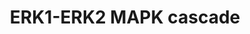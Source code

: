 ---
annotations:
- id: PW:0000102
  parent: signaling pathway
  type: Pathway Ontology
  value: the extracellular signal-regulated Raf/Mek/Erk signaling pathway
authors:
- SFGKrens
- Khanspers
- MaintBot
- Thomas
- Christine Chichester
- Marvin M2
- Andra
- DeSl
- Fehrhart
- Egonw
- Eweitz
citedin:
- link: PMC5727169
  title: 'Heart Failure Phenotypes Induced by Knockdown of DAPIT in Zebrafish: A New
    Insight into Mechanism of Dilated Cardiomyopathy (2017)'
description: The MAPK signaling proteins are involved in many eukaryotic cellular
  processes and signaling networks. The upstream activation pathways for ERK1 and
  ERK2 are highly similar, and also many of their known downstream targets are common;
  however these genes exhibit different knockdown phenotypes and there are diverse
  roles for these kinases during embryogenesis. For ERK1 specific genes are involved
  in dorsal-ventral patterning and subsequent embryonic cell migration. For ERK2,
  several genes are involved in cell-migration, mesendoderm differentiation and patterning.
last-edited: 2021-05-27
organisms:
- Danio rerio
redirect_from:
- /index.php/Pathway:WP402
- /instance/WP402
- /instance/WP402_rr118447
revision: r118447
schema-jsonld:
- '@context': https://schema.org/
  '@id': https://wikipathways.github.io/pathways/WP402.html
  '@type': Dataset
  creator:
    '@type': Organization
    name: WikiPathways
  description: The MAPK signaling proteins are involved in many eukaryotic cellular
    processes and signaling networks. The upstream activation pathways for ERK1 and
    ERK2 are highly similar, and also many of their known downstream targets are common;
    however these genes exhibit different knockdown phenotypes and there are diverse
    roles for these kinases during embryogenesis. For ERK1 specific genes are involved
    in dorsal-ventral patterning and subsequent embryonic cell migration. For ERK2,
    several genes are involved in cell-migration, mesendoderm differentiation and
    patterning.
  keywords:
  - AP-1
  - ER alpha
  - ERM
  - MAP3K8 / TPL-2 / Cot#
  - MBP
  - MEKK 4#
  - PAC1 / dusp2
  - PTP1b
  - Rap1a
  - aRAF#
  - aRAFl
  - atf1
  - atf2l
  - atf3
  - atf4
  - atf7a
  - atf7b
  - bad
  - braf
  - cPLA2
  - cebpb
  - cmyca
  - cmycb
  - creb1
  - cryab
  - eEf2K
  - egf
  - egfra
  - eif4e1a
  - eif4e1b
  - elk3
  - elk4 / sap1
  - fgf1
  - fgf10
  - fgf10b
  - fgf11#
  - fgf12#
  - fgf13
  - fgf13l
  - fgf14
  - fgf16
  - fgf17a
  - fgf17b
  - fgf18a
  - fgf18l#
  - fgf19#
  - fgf2
  - fgf20a#
  - fgf20b#
  - fgf21*
  - fgf22
  - fgf23
  - fgf24
  - fgf3
  - fgf4
  - fgf5
  - fgf6
  - fgf7
  - fgf8
  - fgfr1
  - fgfr1op2
  - fgfr2
  - fgfr3
  - fgfr4
  - fgfrl1a
  - fgfrl1b
  - fos
  - grb2
  - hRas
  - her1
  - hgf2#
  - hgfa
  - hsf1
  - igf
  - igf1ra
  - igf1rb
  - igf2
  - igf2r#
  - il17rd
  - jun
  - junb
  - junbl
  - kRASa
  - kdr
  - map2k1 / MEK1
  - map2k2  / MEK2
  - map2k4a
  - map2k6
  - map3k4  / Mekk4#
  - map3k5  / ask1#
  - map3k7 / tak1
  - map4k2
  - map4k5
  - mapk1 / ERK2
  - mapk14a / p38a
  - mapk14b / p38b
  - mapk15 / ERK7
  - mapk2k2
  - mapk3 / ERK1
  - mapk4 / ERK4
  - mapk6 / ERK3#
  - mapk7 /ERK5#
  - mapk8b
  - mapkapk2
  - mapkapk5
  - max
  - mknk2 / MNK2
  - mkp1 / dusp1
  - mkp2 / dusp4
  - mkp3 / dusp6
  - mos
  - mych
  - mycl1a
  - mycl1b
  - mycn
  - nRAS
  - ngf1b#
  - ngfr#
  - ngfra#
  - nr2f5
  - ntl
  - pdgfa
  - pdgfra
  - pdgfrb1#
  - pdgfrb2#
  - pea
  - raf1b
  - rps6ka1  / RSK1*
  - rps6ka3  / RSK2
  - rps6kal / RSK1
  - rras2
  - sh3gl2
  - sh3gl3
  - sh3glb1
  - sh3glb2
  - shc
  - sos1
  - sos2*
  - spry2
  - spry4
  - srf
  - tgfb1
  - tgfb2
  - tgfb3
  - tgfbr2
  - th
  - usf2
  - vegfaa
  - vegfc
  license: CC0
  name: ERK1-ERK2 MAPK cascade
seo: CreativeWork
title: ERK1-ERK2 MAPK cascade
wpid: WP402
---